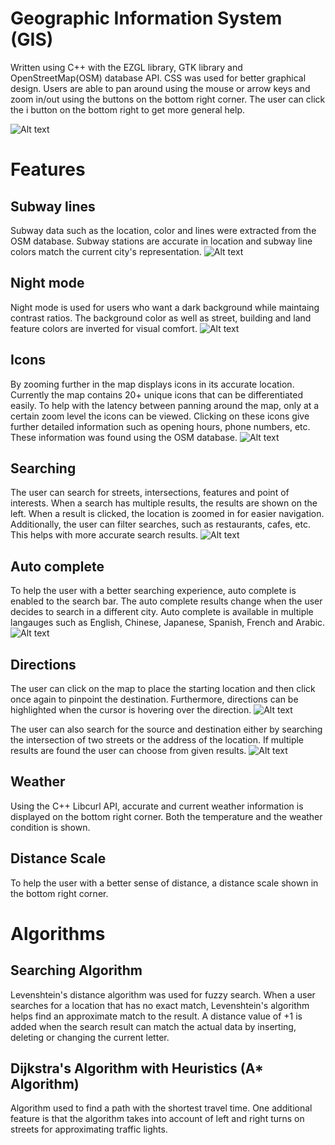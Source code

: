 # Geographic Information System (GIS)

Written using C++ with the EZGL library, GTK library and OpenStreetMap(OSM) database API. CSS was used for better graphical design. Users are able to pan around using the mouse or arrow keys and zoom in/out using the buttons on the bottom right corner. The user can click the i button on the bottom right to get more general help.

![Alt text](Main.png)


Features
==============
Subway lines
------------
Subway data such as the location, color and lines were extracted from the OSM database. Subway stations are accurate in location and subway line colors match the current city's representation.
![Alt text](Subways.png)

Night mode
----------
Night mode is used for users who want a dark background while maintaing contrast ratios. The background color as well as street, building and land feature colors are inverted for visual comfort.
![Alt text](Nightmode.png)

Icons
-----
By zooming further in the map displays icons in its accurate location. Currently the map contains 20+ unique icons that can be differentiated easily. To help with the latency between panning around the map, only at a certain zoom level the icons can be viewed. Clicking on these icons give further detailed information such as opening hours, phone numbers, etc. These information was found using the OSM database.
![Alt text](Icons.png)

Searching
---------
The user can search for streets, intersections, features and point of interests. When a search has multiple results, the results are shown on the left. When a result is clicked, the location is zoomed in for easier navigation. Additionally, the user can filter searches, such as restaurants, cafes, etc. This helps with more accurate search results.
![Alt text](Search.png)

Auto complete
-------------
To help the user with a better searching experience, auto complete is enabled to the search bar. The auto complete results change when the user decides to search in a different city. Auto complete is available in multiple langauges such as English, Chinese, Japanese, Spanish, French and Arabic.
![Alt text](Autocomplete.png)

Directions
----------
The user can click on the map to place the starting location and then click once again to pinpoint the destination. Furthermore, directions can be highlighted when the cursor is hovering over the direction.
![Alt text](Directions.png)

The user can also search for the source and destination either by searching the intersection of two streets or the address of the location. If multiple results are found the user can choose from given results.
![Alt text](MultipleResults.png)

Weather
-------
Using the C++ Libcurl API, accurate and current weather information is displayed on the bottom right corner. Both the temperature and the weather condition is shown.

Distance Scale
--------------
To help the user with a better sense of distance, a distance scale shown in the bottom right corner.

Algorithms
==========
Searching Algorithm
-------------------
Levenshtein's distance algorithm was used for fuzzy search. When a user searches for a location that has no exact match, Levenshtein's algorithm helps find an approximate match to the result. A distance value of +1 is added when the search result can match the actual data by inserting, deleting or changing the current letter.

Dijkstra's Algorithm with Heuristics (A* Algorithm)
---------------------------------------------------
Algorithm used to find a path with the shortest travel time. One additional feature is that the algorithm takes into account of left and right turns on streets for approximating traffic lights.
